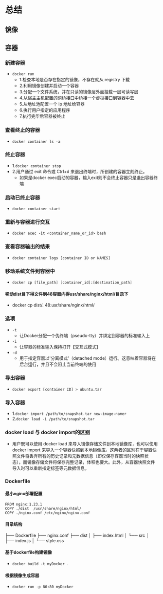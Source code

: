 # 总结


## 镜像

## 容器

### 新建容器
- `docker run`
  - 1.检查本地是否存在指定的镜像，不存在就从 registry 下载
  - 2.利用镜像创建并启动一个容器
  - 3.分配一个文件系统，并在只读的镜像层外面挂载一层可读写层
  - 4.从宿主主机配置的网桥接口中桥接一个虚拟接口到容器中去
  - 5.从地址池配置一个 ip 地址给容器
  - 6.执行用户指定的应用程序
  - 7.执行完毕后容器被终止

### 查看终止的容器
- `docker container ls -a`

### 终止容器
- 1.`docker container stop`
- 2.用户通过 exit 命令或 Ctrl+d 来退出终端时，所创建的容器立刻终止。
  - 如果是docker exec启动的容器，输入exit则不会终止容器只是退出容器终端

### 启动已终止容器
- `docker container start `

### 重新与容器进行交互
- `docker exec -it <container_name_or_id> bash`

### 查看容器输出的结果
- `docker container logs [container ID or NAMES]`

### 移动系统文件到容器中
- `docker cp [file_path] [container_id]:[destination_path]`

#### 移动dist目下得文件到48容器内得usr/share/nginx/html/目录下
- docker cp dist/.   48:usr/share/nginx/html/

### 选项
- `-t`
  - 让Docker分配一个伪终端（pseudo-tty）并绑定到容器的标准输入上
- `-i`
  - 让容器的标准输入保持打开【交互式模式】
- `-d`
  - 用于指定容器以'分离模式'（detached mode）运行。这意味着容器将在后台运行，并且不会阻止当前终端的使用

### 导出容器
- `docker export [container ID] > ubuntu.tar`

### 导入容器
- 1.`docker import /path/to/snapshot.tar new-image-namer`
- 2.`docker load -i /path/to/snapshot.tar`

### docker load 与 docker import的区别
- 用户既可以使用 docker load 来导入镜像存储文件到本地镜像库，也可以使用 docker import 来导入一个容器快照到本地镜像库。这两者的区别在于容器快照文件将丢弃所有的历史记录和元数据信息（即仅保存容器当时的快照状态），而镜像存储文件将保存完整记录，体积也要大。此外，从容器快照文件导入时可以重新指定标签等元数据信息。


### Dockerfile
#### 最小nginx部署配置
```
FROM nginx:1.23.1
COPY ./dist  /usr/share/nginx/html/
COPY ./nginx.conf /etc/nginx/nginx.conf
```
#### 目录结构
├── Dockerfile
├── nginx.conf
├── dist
│   ├── index.html
│   └── src
│       ├── index.js
│       └── style.css

#### 基于dockerfile构建镜像
- `docker build -t myDocker .`

#### 根据镜像生成容器
- `docker run -p 80:80 myDocker`